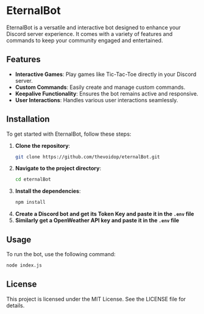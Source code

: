 # EternalBot

EternalBot is a versatile and interactive bot designed to enhance your Discord server experience. It comes with a variety of features and commands to keep your community engaged and entertained.

## Features

- **Interactive Games**: Play games like Tic-Tac-Toe directly in your Discord server.
- **Custom Commands**: Easily create and manage custom commands.
- **Keepalive Functionality**: Ensures the bot remains active and responsive.
- **User Interactions**: Handles various user interactions seamlessly.

## Installation

To get started with EternalBot, follow these steps:

1. **Clone the repository**:
    ```bash
    git clone https://github.com/thevoidop/eternalBot.git
    ```
2. **Navigate to the project directory**:
    ```bash
    cd eternalBot
    ```
3. **Install the dependencies**:
    ```bash
    npm install
    ```
4. **Create a Discord bot and get its Token Key and paste it in the `.env` file**
5. **Similarly get a OpenWeather API key and paste it in the `.env` file**

## Usage

To run the bot, use the following command:
```bash
node index.js
```

## License

This project is licensed under the MIT License. See the LICENSE file for details.
